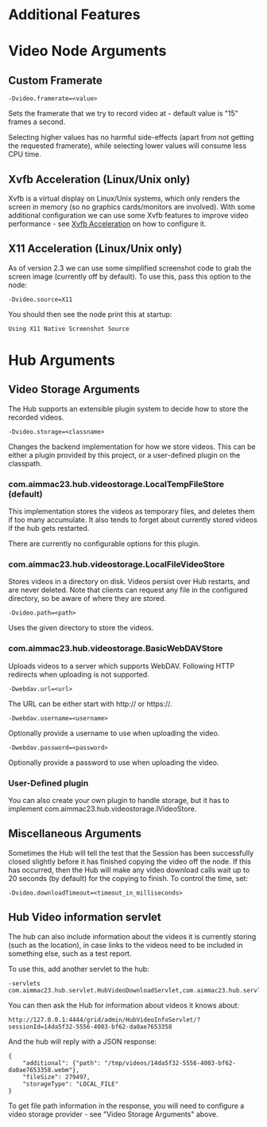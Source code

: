 Additional Features
===================

# Video Node Arguments

## Custom Framerate

    -Dvideo.framerate=<value>

Sets the framerate that we try to record video at - default value is "15" frames a second.

Selecting higher values has no harmful side-effects (apart from not getting the requested framerate), while selecting lower values will consume less CPU time.

## Xvfb Acceleration (Linux/Unix only)

Xvfb is a virtual display on Linux/Unix systems, which only renders the screen in memory (so no graphics cards/monitors are involved). With some additional configuration we can use some Xvfb features to improve video performance - see [Xvfb Acceleration](XVFB_ACCELERATION.md) on how to configure it.

## X11 Acceleration (Linux/Unix only)

As of version 2.3 we can use some simplified screenshot code to grab the screen image (currently off by default). To use this, pass this option to the node:

    -Dvideo.source=X11
    
You should then see the node print this at startup:

    Using X11 Native Screenshot Source

# Hub Arguments

## Video Storage Arguments

The Hub supports an extensible plugin system to decide how to store the recorded videos.

    -Dvideo.storage=<classname>

Changes the backend implementation for how we store videos. This can be either a plugin provided by this project, or a user-defined plugin on the classpath.

### com.aimmac23.hub.videostorage.LocalTempFileStore (default)

This implementation stores the videos as temporary files, and deletes them if too many accumulate. It also tends to forget about currently stored videos if the hub gets restarted.

There are currently no configurable options for this plugin.

### com.aimmac23.hub.videostorage.LocalFileVideoStore

Stores videos in a directory on disk. Videos persist over Hub restarts, and are never deleted. Note that clients can request any file in the configured directory, so be aware of where they are stored.

    -Dvideo.path=<path>
    
Uses the given directory to store the videos.

### com.aimmac23.hub.videostorage.BasicWebDAVStore

Uploads videos to a server which supports WebDAV. Following HTTP redirects when uploading is not supported.

    -Dwebdav.url=<url>
    
The URL can be either start with http:// or https://.

    -Dwebdav.username=<username>
    
Optionally provide a username to use when uploading the video.

    -Dwebdav.password=<password>
    
Optionally provide a password to use when uploading the video.

### User-Defined plugin

You can also create your own plugin to handle storage, but it has to implement com.aimmac23.hub.videostorage.IVideoStore.

## Miscellaneous Arguments

Sometimes the Hub will tell the test that the Session has been successfully closed slightly before it has finished copying the video off the node. If this has occurred, then the Hub will make any video download calls wait up to 20 seconds (by default) for the copying to finish. To control the time, set:

    -Dvideo.downloadTimeout=<timeout_in_milliseconds>

## Hub Video information servlet

The hub can also include information about the videos it is currently storing (such as the location), in case links to the videos need to be included in something else, such as a test report.

To use this, add another servlet to the hub:

    -servlets com.aimmac23.hub.servlet.HubVideoDownloadServlet,com.aimmac23.hub.servlet.HubVideoInfoServlet
    
You can then ask the Hub for information about videos it knows about:

    http://127.0.0.1:4444/grid/admin/HubVideoInfoServlet/?sessionId=14da5f32-5556-4003-bf62-da0ae7653358
    
And the hub will reply with a JSON response:

    {
        "additional": {"path": "/tmp/videos/14da5f32-5556-4003-bf62-da0ae7653358.webm"},
        "fileSize": 279497,
        "storageType": "LOCAL_FILE"
    }
    
To get file path information in the response, you will need to configure a video storage provider - see "Video Storage Arguments" above.
